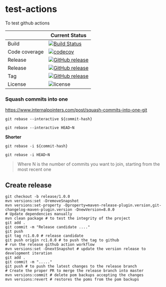 # test-actions
To test github actions

|               | Current Status                                                                                                                                                                                                                                                                                                                                                 |
|---------------|----------------------------------------------------------------------------------------------------------------------------------------------------------------------------------------------------------------------------------------------------------------------------------------------------------------------------------------------------------------|
| Build         | [![Build Status](https://img.shields.io/endpoint.svg?url=https%3A%2F%2Factions-badge.atrox.dev%2Fjorgesanchezperez%2Ftest-actions%2Fbadge%3Fref%3Dmaster%26token%3Dad528ab8e662c0c3ee86e88fbbdeca49fb032526&style=flat-square)](https://actions-badge.atrox.dev/jorgesanchezperez/test-actions/goto?ref=master&token=ad528ab8e662c0c3ee86e88fbbdeca49fb032526) |
| Code coverage | [![codecov](https://codecov.io/gh/OpenBankingToolKit/cdr-standards-model/branch/master/graph/badge.svg)](https://codecov.io/gh/OpenBankingToolkit/cdr-standards-model)                                                                                                                                                                                         |
| Release       | [![GitHub release](https://img.shields.io/github/release/jorgesanchezperez/test-actions.svg)](https://GitHub.com/jorgesanchezperez/test-actions/releases/)                                                                                                                                                                                                     |
| Release       | [![GitHub release](https://img.shields.io/github/v/release/jorgesanchezperez/test-actions?sort=semver)](https://GitHub.com/jorgesanchezperez/test-actions/releases/)                                                                                                                                                                                           |
| Tag           | [![GitHub release](https://img.shields.io/github/v/tag/jorgesanchezperez/test-actions?sort=semver)](https://GitHub.com/jorgesanchezperez/test-actions/tags/)                                                                                                                                                                                                   |
| License       | ![license](https://img.shields.io/github/license/ACRA/acra.svg)                                                                                                                                                                                                                                                                                                |

### Squash commits into one
https://www.internalpointers.com/post/squash-commits-into-one-git

```shell
git rebase --interactive ${commit-hash}
```
```shell
git rebase --interactive HEAD~N
```
**Shorter**
```shell
git rebase -i ${commit-hash}
```
```shell
git rebase -i HEAD~N
```
>Where N is the number of commits you want to join, starting from the most recent one

## Create release
```shell
git checkout -b release/1.0.0
mvn versions:set -DremoveSnapshot
mvn versions:set-property -Dproperty=maven-release-plugin.version,git-changelog-maven-plugin.version -DnewVersion=8.0.0 
# Update dependencies manually
mvn clean package # to test the integrity of the project
git add .
git commit -m "Release candidate ...."
git push
git tag rc1.0.0 # release candidate
git push origin rc1.0.0 # to push the tag to github
# run the release github action workflow
mvn versions:set -DnextSnapshot # update the version release to development iteration
git add .
git commit -m "....."
git push # to push the latest changes to the release branch
# Create the proper PR to merge the release branch into master 
mvn versions:commit # delete pom backups accepting the changes
mvn versions:revert # restores the poms from the pom backups
```